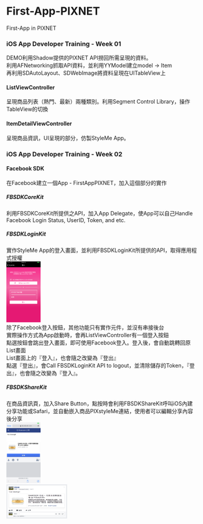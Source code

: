 # First-App-PIXNET
First-App in PIXNET

### iOS App Developer Training - Week 01
DEMO利用Shadow提供的PIXNET API撈回所需呈現的資料。<br>
利用AFNetworking抓取API資料，並利用YYModel建立model -> Item<br>
再利用SDAutoLayout、SDWebImage將資料呈現在UITableView上<br>
#### ListViewController
呈現商品列表（熱門、最新）兩種類別。利用Segment Control Library，操作TableView的切換<br>
#### ItemDetailViewController
呈現商品資訊，UI呈現的部分，仿製StyleMe App。<br>

### iOS App Developer Training - Week 02
#### Facebook SDK
在Facebook建立一個App - FirstAppPIXNET，加入這個部分的實作<br>
##### FBSDKCoreKit
利用FBSDKCoreKit所提供之API，加入App Delegate，使App可以自己Handle Facebook Login Status, UserID, Token, and etc.<br>
##### FBSDKLoginKit
實作StyleMe App的登入畫面，並利用FBSDKLoginKit所提供的API，取得應用程式授權<br>
<img src="img/登入畫面.png" height="160" width="90"><br>
除了Facebook登入按鈕，其他功能只有實作元件，並沒有串接後台<br>
實際操作方式為App啟動時，會再ListViewController有一個登入按鈕<br>
點選按鈕會跳出登入畫面，即可使用Facebook登入。登入後，會自動跳轉回原List畫面<br>
List畫面上的『登入』，也會隨之改變為『登出』<br>
點選『登出』，會Call FBSDKLoginKit API to logout，並清除儲存的Token，『登出』，也會隨之改變為『登入』。<br>
##### FBSDKShareKit
在商品資訊頁，加入Share Button，點按時會利用FBSDKShareKit呼叫iOS內建分享功能或Safari，並自動嵌入商品PIXstyleMe連結，使用者可以編輯分享內容後分享<br>
<img src="img/分享資訊.png" height="160" width="90"><br>
<img src="img/分享結果.png" height="90" width="160"><br>
